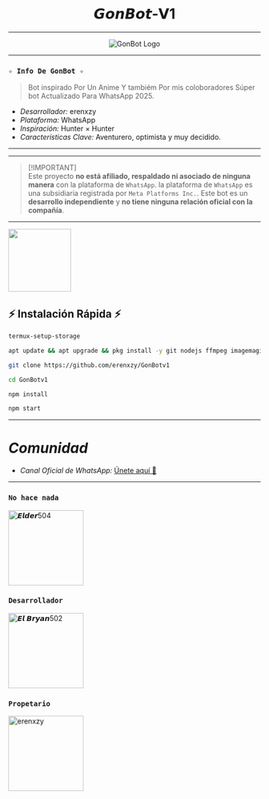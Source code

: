 <h1 align="center">𝙂𝙤𝙣𝘽𝙤𝙩-𝗩1</h1>

---

<p align="center">
  <img src="https://files.catbox.moe/jzfs7z.jpg" alt="GonBot Logo">
</p>

---
### **`✧ Info De GonBot ✧`**
> Bot inspirado Por Un Anime Y tambiém Por mis coloboradores Súper bot Actualizado Para WhatsApp 2025.

*   *Desarrollador:* erenxzy
*   *Plataforma:* WhatsApp
*   *Inspiración:* Hunter × Hunter
*   *Características Clave:* Aventurero, optimista y muy decidido.

---


---

> [!IMPORTANT]\
> Este proyecto **no está afiliado, respaldado ni asociado de ninguna manera** con la plataforma de `WhatsApp`. la plataforma de `WhatsApp` es una subsidiaria registrada por `Meta Platforms Inc.`. Este bot es un **desarrollo independiente** y **no tiene ninguna relación oficial con la compañía**.

---

<a
href="https://www.mediafire.com/file/3hsvi3xkpq3a64o/termux_118.a"><img src="https://qu.ax/finc.jpg" height="125px"></a>

## ⚡ Instalación Rápida ⚡

```bash
termux-setup-storage
```

```bash
apt update && apt upgrade && pkg install -y git nodejs ffmpeg imagemagick yarn
```

```bash
git clone https://github.com/erenxzy/GonBotv1

```
```bash
cd GonBotv1
```
```bash
npm install
```

```bash
npm start
```
---

# *Comunidad*

*   *Canal Oficial de WhatsApp:* [Únete aquí 👑](https://whatsapp.com/channel/0029VbBBn9R4NViep4KwCT3Z)

---


### **`No hace nada`**
<a href="https://github.com/Elder504">
<img src="https://github.com/Elder504.png" " width="150" heith="150" alt="𝙀𝙡𝙙𝙚𝙧504"/>  </a>

### **`Desarrollador`**
<a href="https://github.com/El-brayan502">
<img src="https://github.com/El-brayan502.png" " width="150" heith="150" alt="𝙀𝙡 𝘽𝙧𝙮𝙖𝙣502"/>  </a>

### **`Propetario`**
<a href="https://github.com/erenxzy">
<img src="https://github.com/erenxzy.png" " width="150" heith="150" alt="erenxzy"/>  </a>